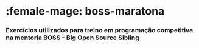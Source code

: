 # :female-mage: boss-maratona

### Exercícios utilizados para treino em programação competitiva na mentoria BOSS - Big Open Source Sibling
